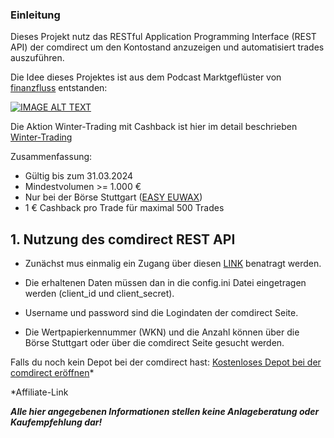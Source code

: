 ### Einleitung

Dieses Projekt nutz das RESTful Application Programming Interface (REST API) der comdirect um den Kontostand anzuzeigen und automatisiert trades auszuführen.


Die Idee dieses Projektes ist aus dem Podcast Marktgeflüster von [finanzfluss](https://www.finanzfluss.de/) entstanden:

[![IMAGE ALT TEXT](http://img.youtube.com/vi/6Z86BnoHD50/0.jpg)](http://www.youtube.com/watch?v=6Z86BnoHD50&t=996 "#85 LIVE: Marktgeflüster bei den Heuschrecken | Marktgeflüster Podcast")

Die Aktion Winter-Trading mit Cashback ist hier im detail beschrieben [Winter-Trading](https://www.comdirect.de/wertpapierhandel/tradingspecials-winteraktion.html?sc_cid=6833&cid=comdirect_web:teaser:wintertrading:ms_23_24:aktionen_seite_gro%C3%9F:brokerage)

Zusammenfassung:

- Gültig bis zum 31.03.2024
- Mindestvolumen >= 1.000 €
- Nur bei der Börse Stuttgart ([EASY EUWAX](https://www.boerse-stuttgart.de/de-de/nachrichten/blog/easy-euwax))
- 1 € Cashback pro Trade für maximal 500 Trades


## 1. Nutzung des comdirect REST API

- Zunächst mus einmalig ein Zugang über diesen [LINK](https://www.comdirect.de/cms/kontakt-zugaenge-api.html) benatragt werden.

- Die erhaltenen Daten müssen dan in die config.ini Datei eingetragen werden (client_id und client_secret).

- Username und password sind die Logindaten der comdirect Seite.

- Die Wertpapierkennummer (WKN) und die Anzahl können über die Börse Stuttgart oder über die comdirect Seite gesucht werden.


Falls du noch kein Depot bei der comdirect hast:
[Kostenloses Depot bei der comdirect eröffnen](http://www.comdirect.de/pbl/a.do?rd=/cms/lp/kwk-depot.html&ci=201012740000000EM000000000000&wc=N3965)*

*Affiliate-Link


***Alle hier angegebenen Informationen stellen keine Anlageberatung oder Kaufempfehlung dar!***